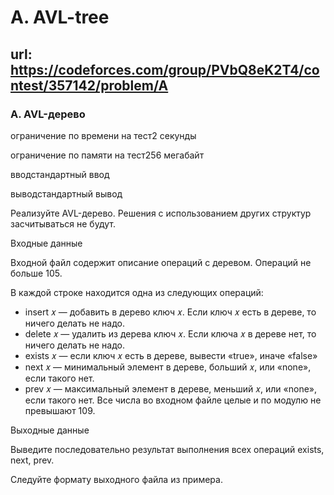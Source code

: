 # A. AVL-tree

## url: https://codeforces.com/group/PVbQ8eK2T4/contest/357142/problem/A

### A. AVL-дерево

ограничение по времени на тест2 секунды

ограничение по памяти на тест256 мегабайт

вводстандартный ввод

выводстандартный вывод


Реализуйте AVL-дерево. Решения с использованием других структур засчитываться не будут.



Входные данные

Входной файл содержит описание операций с деревом. Операций не больше 105.


В каждой строке находится одна из следующих операций:

- insert 𝑥 — добавить в дерево ключ 𝑥. Если ключ 𝑥 есть в дереве, то ничего делать не надо.
- delete 𝑥 — удалить из дерева ключ 𝑥. Если ключа 𝑥 в дереве нет, то ничего делать не надо.
- exists 𝑥 — если ключ 𝑥 есть в дереве, вывести «true», иначе «false»
- next 𝑥 — минимальный элемент в дереве, больший 𝑥, или «none», если такого нет.
- prev 𝑥 — максимальный элемент в дереве, меньший 𝑥, или «none», если такого нет.
Все числа во входном файле целые и по модулю не превышают 109.


Выходные данные

Выведите последовательно результат выполнения всех операций exists, next, prev.


Следуйте формату выходного файла из примера.

